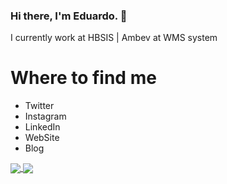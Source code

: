 ### Hi there, I'm Eduardo. 👋 

I currently work at HBSIS | Ambev at WMS system

# Where to find me
 * Twitter
 * Instagram
 * LinkedIn
 * WebSite
 * Blog


<a href="https://github.com/anuraghazra/github-readme-stats">
  <img align="center" src="https://github-readme-stats.vercel.app/api?username=souzaeduardoac&hide=issues&count_private=true&show_icons=true&theme=dark" />
</a>
<a href="https://github.com/anuraghazra/convoychat">
  <img align="center" src="https://github-readme-stats.vercel.app/api/top-langs/?username=souzaeduardoac&layout=compact&theme=dark" />
</a>
